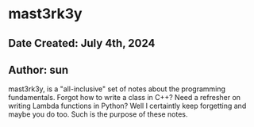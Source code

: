 # mast3rk3y
## Date Created: July 4th, 2024
## Author: sun
mast3rk3y, is a "all-inclusive" set of notes about the programming fundamentals. Forgot how to write a class in C++? Need a refresher on writing Lambda functions in Python? Well I certaintly keep forgetting and maybe you do too. Such is the purpose of these notes. 
